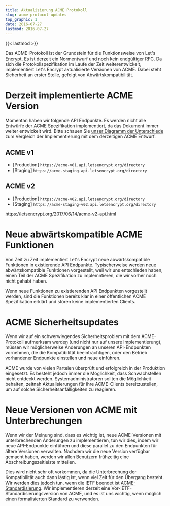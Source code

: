 ```yaml
---
title: Aktualisierung ACME Protokoll
slug: acme-protocol-updates
top_graphic: 1
date: 2016-07-27
lastmod: 2016-07-27
---
```


{{< lastmod >}}

Das ACME-Protokoll ist der Grundstein für die Funktionsweise von Let's Encrypt. Es ist derzeit ein Normentwurf und noch kein endgültiger RFC. Da sich die Protokollspezifikation im Laufe der Zeit weiterentwickelt, implementiert Let's Encrypt aktualisierte Versionen von ACME. Dabei steht Sicherheit an erster Stelle, gefolgt von Abwärtskompatibilität.

# Derzeit implementierte ACME Version

Momentan haben wir folgende API Endpunkte. Es werden nicht alle Entwürfe der ACME Spezifikation implementiert, da das Dokument immer weiter entwickelt wird. Bitte schauen Sie [unser Diagramm der Unterschiede](https://github.com/letsencrypt/boulder/blob/master/docs/acme-divergences.md) zum Vergleich der Implementierung mit dem derzeitigen ACME Entwurf.

## ACME v1

* [Production] `https://acme-v01.api.letsencrypt.org/directory`
* [Staging] `https://acme-staging.api.letsencrypt.org/directory`

## ACME v2

* [Production] `https://acme-v02.api.letsencrypt.org/directory`
* [Staging] `https://acme-staging-v02.api.letsencrypt.org/directory`

https://letsencrypt.org/2017/06/14/acme-v2-api.html

# Neue abwärtskompatible ACME Funktionen

Von Zeit zu Zeit implementiert Let's Encrypt neue abwärtskompatible Funktionen in existierende API Endpunkte. Typischerweise werden neue abwärtskompatible Funktionen vorgestellt, weil wir uns entschieden haben, einen Teil der ACME Spezifikation zu implemntieren, die wir vorher noch nicht gehabt haben.

Wenn neue Funktionen zu existierenden API Endpunkten vorgestellt werden, sind die Funktionen bereits klar in einer öffentlichen ACME Spezifikation erklärt und stören keine implementierten Clients.

# ACME Sicherheitsupdates

Wenn wir auf ein schwerwiegendes Sicherheitsproblem mit dem ACME-Protokoll aufmerksam werden (und nicht nur auf unsere Implementierung), müssen wir möglicherweise Änderungen an unseren API-Endpunkten vornehmen, die die Kompatibilität beeinträchtigen, oder den Betrieb vorhandener Endpunkte einstellen und neue einführen.

ACME wurde von vielen Parteien überprüft und erfolgreich in der Produktion eingesetzt. Es besteht jedoch immer die Möglichkeit, dass Schwachstellen nicht entdeckt werden. Systemadministratoren sollten die Möglichkeit behalten, zeitnah Aktualisierungen für ihre ACME-Clients bereitzustellen, um auf solche Sicherheitsanfälligkeiten zu reagieren.

# Neue Versionen von ACME mit Unterbrechungen

Wenn wir der Meinung sind, dass es wichtig ist, neue ACME-Versionen mit unterbrechenden Änderungen zu implementieren, tun wir dies, indem wir neue API-Endpunkte einführen und diese parallel zu den Endpunkten für ältere Versionen verwalten. Nachdem wir die neue Version verfügbar gemacht haben, werden wir allen Benutzern frühzeitig eine Abschreibungszeitleiste mitteilen.

Dies wird nicht sehr oft vorkommen, da die Unterbrechung der Kompatibilität auch dann lästig ist, wenn viel Zeit für den Übergang besteht. Wir werden dies jedoch tun, wenn die IETF beendet ist [ACME-Standardisierung](https://datatracker.ietf.org/wg/acme/charter/). Wir implementieren derzeit eine Vor-IETF-Standardisierungsversion von ACME, und es ist uns wichtig, wenn möglich einen formalisierten Standard zu verwenden.
